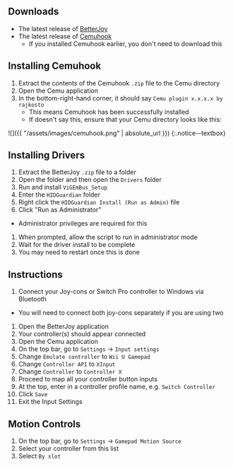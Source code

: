 ## Downloads

- The latest release of [BetterJoy](https://github.com/Davidobot/BetterJoy/releases/latest)
- The latest release of [Cemuhook](https://cemuhook.sshnuke.net/)
    - If you installed Cemuhook earlier, you don't need to download this

## Installing Cemuhook

1. Extract the contents of the Cemuhook `.zip` file to the Cemu directory
1. Open the Cemu application
1. In the bottom-right-hand corner, it should say `Cemu plugin x.x.x.x by rajkosto`
    - This means Cemuhook has been successfully installed
    - If doesn't say this, ensure that your Cemu directory looks like this:

![]({{ "/assets/images/cemuhook.png" | absolute_url }})
{:.notice--textbox}

## Installing Drivers

1. Extract the BetterJoy `.zip` file to a folder
1. Open the folder and then open the `Drivers` folder
1. Run and install `ViGEmBus_Setup`
1. Enter the `HIDGuardian` folder
1. Right click the `HIDGuardian Install (Run as Admin)` file
1. Click "Run as Administrator"
  - Administrator privileges are required for this
1. When prompted, allow the script to run in administrator mode
1. Wait for the driver install to be complete
1. You may need to restart once this is done

## Instructions

1. Connect your Joy-cons or Switch Pro controller to Windows via Bluetooth
  - You will need to connect both joy-cons separately if you are using two
1. Open the BetterJoy application
1. Your controller(s) should appear connected
1. Open the Cemu application
1. On the top bar, go to `Settings` -> `Input settings`
1. Change `Emulate controller` to `Wii U Gamepad`
1. Change `Controller API` to `XInput`
1. Change `Controller` to `Controller X`
1. Proceed to map all your controller button inputs
1. At the top, enter in a controller profile name, e.g. `Switch Controller`
1. Click `Save`
1. Exit the Input Settings

## Motion Controls

1. On the top bar, go to `Settings` -> `Gamepad Motion Source`
1. Select your controller from this list
1. Select `By slot`

